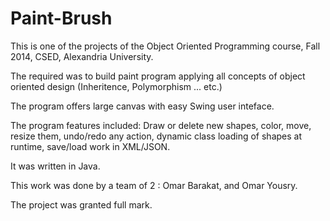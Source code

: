 Paint-Brush
==============
This is one of the projects of the Object Oriented Programming course, Fall 2014, CSED, Alexandria University.

The required was to build paint program applying all concepts of object oriented design (Inheritence, Polymorphism ... etc.)

The program offers large canvas with easy Swing user inteface.

The program features included: Draw or delete new shapes, color, move, resize them, undo/redo any action, dynamic class loading of shapes at runtime, save/load work in XML/JSON.

It was written in Java.

This work was done by a team of 2 : Omar Barakat, and Omar Yousry.

The project was granted full mark.
